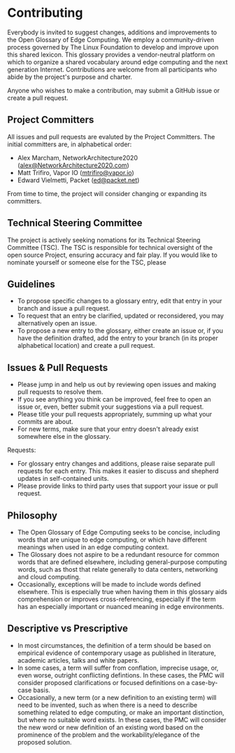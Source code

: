 # Contributing

Everybody is invited to suggest changes, additions and improvements to the Open Glossary of Edge Computing. We employ a community-driven process governed by The Linux Foundation to develop and improve upon this shared lexicon. This glossary provides a vendor-neutral platform on which to organize a shared vocabulary around edge computing and the next generation Internet. Contributions are welcome from all participants who abide by the project's purpose and charter.

Anyone who wishes to make a contribution, may submit a GitHub issue or create a pull request.

## Project Committers

All issues and pull requests are evaluted by the Project Committers. The initial committers are, in alphabetical order:

* Alex Marcham, NetworkArchitecture2020 (alex@NetworkArchitecture2020.com)
* Matt Trifiro, Vapor IO (mtrifiro@vapor.io)
* Edward Vielmetti, Packet (ed@packet.net)

From time to time, the project will consider changing or expanding its committers.

## Technical Steering Committee

The project is actively seeking nomations for its Technical Steering Committee (TSC). The TSC is responsible for technical oversight of the open source Project, ensuring accuracy and fair play. If you would like to nominate yourself or someone else for the TSC, please

## Guidelines

- To propose specific changes to a glossary entry, edit that entry in your branch and issue a pull request.
- To request that an entry be clarified, updated or reconsidered, you may alternatively open an issue.
- To propose a new entry to the glossary, either create an issue or, if you have the definition drafted, add the entry to your branch (in its proper alphabetical location) and create a pull request.

## Issues & Pull Requests

- Please jump in and help us out by reviewing open issues and making pull requests to resolve them.
- If you see anything you think can be improved, feel free to open an issue or, even, better submit your suggestions via a pull request.
- Please title your pull requests appropriately, summing up what your commits are about.
- For new terms, make sure that your entry doesn't already exist somewhere else in the glossary.

Requests:

- For glossary entry changes and additions, please raise separate pull requests for each entry. This makes it easier to discuss and shepherd updates in self-contained units.
- Please provide links to third party uses that support your issue or pull request.

## Philosophy

- The Open Glossary of Edge Computing seeks to be concise, including words that are unique to edge computing, or which have different meanings when used in an edge computing context.
- The Glossary does not aspire to be a redundant resource for common words that are defined elsewhere, including general-purpose computing words, such as thost that relate generally to data centers, networking and cloud computing.
- Occasionally, exceptions will be made to include words defined elsewhere. This is especially true when having them in this glossary aids comprehension or improves cross-referencing, especially if the term has an especially important or nuanced meaning in edge environments.

## Descriptive vs Prescriptive

- In most circumstances, the definition of a term should be based on empirical evidence of contemporary usage as published in literature, academic articles, talks and white papers.
- In some cases, a term will suffer from conflation, imprecise usage, or, even worse, outright conflicting defintions. In these cases, the PMC will consider proposed clarifications or focused definitions on a case-by-case basis.
- Occasionally, a new term (or a new definition to an existing term) will need to be invented, such as when there is a need to describe something related to edge computing, or make an important distinction, but where no suitable word exists. In these cases, the PMC will consider the new word or new definition of an existing word based on the prominence of the problem and the workability/elegance of the proposed solution.


